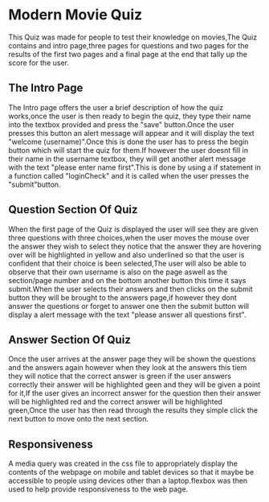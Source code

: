 # Modern Movie Quiz

This Quiz was made for people to test their knowledge on movies,The Quiz contains and intro page,three pages for questions and two pages for the results of the first two pages and a final page at the end that tally up the score for the user.


## The Intro Page

The Intro page offers the user a brief description of how the quiz works,once the user is then ready to begin the quiz, they type their name into the textbox provided and press the "save" button.Once the user presses this button an alert message will appear and it will display the text "welcome (username)".Once this is done the user has to press the begin button which will start the quiz for them.If however the user doesnt fill in their name in the username textbox, they will get another alert message with the text "please enter name first".This is done by using a if statement in a function called  "loginCheck" and it is called when the user presses the "submit"button.


## Question Section Of Quiz

When the first page of the Quiz is displayed the user will see they are given three questions with three choices,when the user moves the mouse over the answer they wish to select they notice that the answer they are hovering over will be highlighted in yellow and also underlined so that the user is confident that their choice is been selected,The user will also be able to observe that their own username is also on the page aswell as the section/page number and on the bottom another button this time it says submit.When the user selects their answers and then clicks on the submit button they will be brought to the answers page,if however they dont answer the questions or forget to answer one then the submit button will display a alert message with the text "please answer all questions first". 


## Answer Section Of Quiz

Once the user arrives at the answer page they will be shown the questions and the answers again however when they look at the answers this tiem they will notice that the correct answer is green if the user answers correctly their answer will be highlighted geen and they will be given a point for it,If the user gives an incorrect answer for the question then their answer will be highlighted red and the correct answer will be highlighted green,Once the user has then read through the results they simple click the next button to move onto the next section.


## Responsiveness

A media query was created in the css file to appropriately display the contents of the webpage on mobile and tablet devices so that it maybe be accessible to people using devices other than a laptop.flexbox was then used to help provide responsiveness to the web page.

